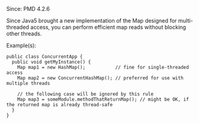 Since: PMD 4.2.6

Since Java5 brought a new implementation of the Map designed for multi-threaded access, you can
perform efficient map reads without blocking other threads.

Example(s):
```
public class ConcurrentApp {
  public void getMyInstance() {
    Map map1 = new HashMap();           // fine for single-threaded access
    Map map2 = new ConcurrentHashMap(); // preferred for use with multiple threads

    // the following case will be ignored by this rule
    Map map3 = someModule.methodThatReturnMap(); // might be OK, if the returned map is already thread-safe
  }
}
```
